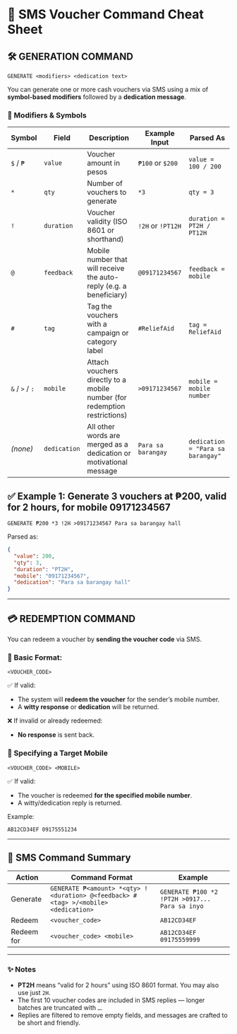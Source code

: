 # 💸 SMS Voucher Command Cheat Sheet

## 🛠 GENERATION COMMAND

```
GENERATE <modifiers> <dedication text>
```

You can generate one or more cash vouchers via SMS using a mix of **symbol-based modifiers** followed by a **dedication message**.

### 📌 Modifiers & Symbols

| Symbol        | Field             | Description                                                                  | Example Input         | Parsed As                     |
|---------------|------------------|------------------------------------------------------------------------------|------------------------|-------------------------------|
| `$` / `₱`     | `value`           | Voucher amount in pesos                                                      | `₱100` or `$200`       | `value = 100 / 200`           |
| `*`           | `qty`             | Number of vouchers to generate                                               | `*3`                   | `qty = 3`                     |
| `!`           | `duration`        | Voucher validity (ISO 8601 or shorthand)                                     | `!2H` or `!PT12H`       | `duration = PT2H / PT12H`     |
| `@`           | `feedback`        | Mobile number that will receive the auto-reply (e.g. a beneficiary)          | `@09171234567`         | `feedback = mobile`           |
| `#`           | `tag`             | Tag the vouchers with a campaign or category label                           | `#ReliefAid`           | `tag = ReliefAid`             |
| `&` / `>` / `:` | `mobile`        | Attach vouchers directly to a mobile number (for redemption restrictions)    | `>09171234567`         | `mobile = mobile number`      |
| *(none)*      | `dedication`      | All other words are merged as a dedication or motivational message           | `Para sa barangay`     | `dedication = "Para sa barangay"` |

## ✅ Example 1: Generate 3 vouchers at ₱200, valid for 2 hours, for mobile 09171234567

```
GENERATE ₱200 *3 !2H >09171234567 Para sa barangay hall
```

Parsed as:

```json
{
  "value": 200,
  "qty": 3,
  "duration": "PT2H",
  "mobile": "09171234567",
  "dedication": "Para sa barangay hall"
}
```

---

## 💳 REDEMPTION COMMAND

You can redeem a voucher by **sending the voucher code** via SMS.

### 🔄 Basic Format:

```
<VOUCHER_CODE>
```

✅ If valid:
- The system will **redeem the voucher** for the sender’s mobile number.
- A **witty response** or **dedication** will be returned.

❌ If invalid or already redeemed:
- **No response** is sent back.

### 👤 Specifying a Target Mobile

```
<VOUCHER_CODE> <MOBILE>
```

✅ If valid:
- The voucher is redeemed **for the specified mobile number**.
- A witty/dedication reply is returned.

Example:

```
AB12CD34EF 09175551234
```

---

## 🧪 SMS Command Summary

| Action       | Command Format                                     | Example                                  |
|--------------|----------------------------------------------------|------------------------------------------|
| Generate     | `GENERATE ₱<amount> *<qty> !<duration> @<feedback> #<tag> >/<mobile> <dedication>` | `GENERATE ₱100 *2 !PT2H >0917... Para sa inyo` |
| Redeem       | `<voucher_code>`                                   | `AB12CD34EF`                              |
| Redeem for   | `<voucher_code> <mobile>`                          | `AB12CD34EF 09175559999`                  |

---

### ✨ Notes

- **PT2H** means “valid for 2 hours” using ISO 8601 format. You may also use just `2H`.
- The first 10 voucher codes are included in SMS replies — longer batches are truncated with `…`.
- Replies are filtered to remove empty fields, and messages are crafted to be short and friendly.
